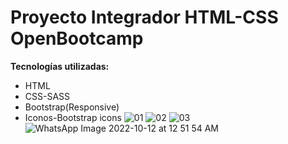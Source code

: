 # Proyecto Integrador HTML-CSS OpenBootcamp

**Tecnologías utilizadas:**
   - HTML
   - CSS-SASS
   - Bootstrap(Responsive)
   - Iconos-Bootstrap icons
![01](https://user-images.githubusercontent.com/99567012/195245805-cf003311-707a-4b71-90e6-1459d56dc10e.jpeg)
![02](https://user-images.githubusercontent.com/99567012/195245807-86b84e30-bb19-443a-bc2e-7ced2c5b112c.jpeg)
![03](https://user-images.githubusercontent.com/99567012/195245812-edbe275a-0f74-46d5-bf4e-4c2b8742ed8d.jpeg)
![WhatsApp Image 2022-10-12 at 12 51 54 AM](https://user-images.githubusercontent.com/99567012/195246136-943129ac-5224-4264-82be-2b23289a073a.jpeg)
